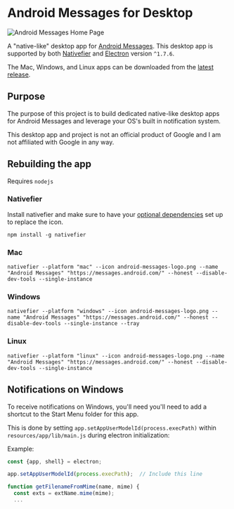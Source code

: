 # Android Messages for Desktop

![Android Messages Home Page](https://i.imgur.com/OVKBkNY.png)

A "native-like" desktop app for [Android Messages](https://www.messagesfordesktop.com/). This desktop app is supported by both [Nativefier](https://github.com/jiahaog/nativefier) and [Electron](https://github.com/electron/electron) version `^1.7.6`.

The Mac, Windows, and Linux apps can be downloaded from the [latest release](https://github.com/kelyvin/Android-Messages-Desktop-App/releases).

## Purpose
The purpose of this project is to build dedicated native-like desktop apps for Android Messages and leverage your OS's built in notification system.

This desktop app and project is not an official product of Google and I am not affiliated with Google in any way.

## Rebuilding the app
Requires `nodejs`

### Nativefier
Install nativefier and make sure to have your [optional dependencies](https://github.com/jiahaog/nativefier#optional-dependencies) set up to replace the icon.
```
npm install -g nativefier
```

### Mac
```
nativefier --platform "mac" --icon android-messages-logo.png --name "Android Messages" "https://messages.android.com/" --honest --disable-dev-tools --single-instance
```

### Windows
```
nativefier --platform "windows" --icon android-messages-logo.png --name "Android Messages" "https://messages.android.com/" --honest --disable-dev-tools --single-instance --tray
```

### Linux
```
nativefier --platform "linux" --icon android-messages-logo.png --name "Android Messages" "https://messages.android.com/" --honest --disable-dev-tools --single-instance
```

## Notifications on Windows
To receive notifications on Windows, you'll need you'll need to add a shortcut to the Start Menu folder for this app.

This is done by setting `app.setAppUserModelId(process.execPath)` within `resources/app/lib/main.js` during electron initialization:

Example:

```javascript
const {app, shell} = electron;

app.setAppUserModelId(process.execPath);  // Include this line

function getFilenameFromMime(name, mime) {
  const exts = extName.mime(mime);
  ...
```

